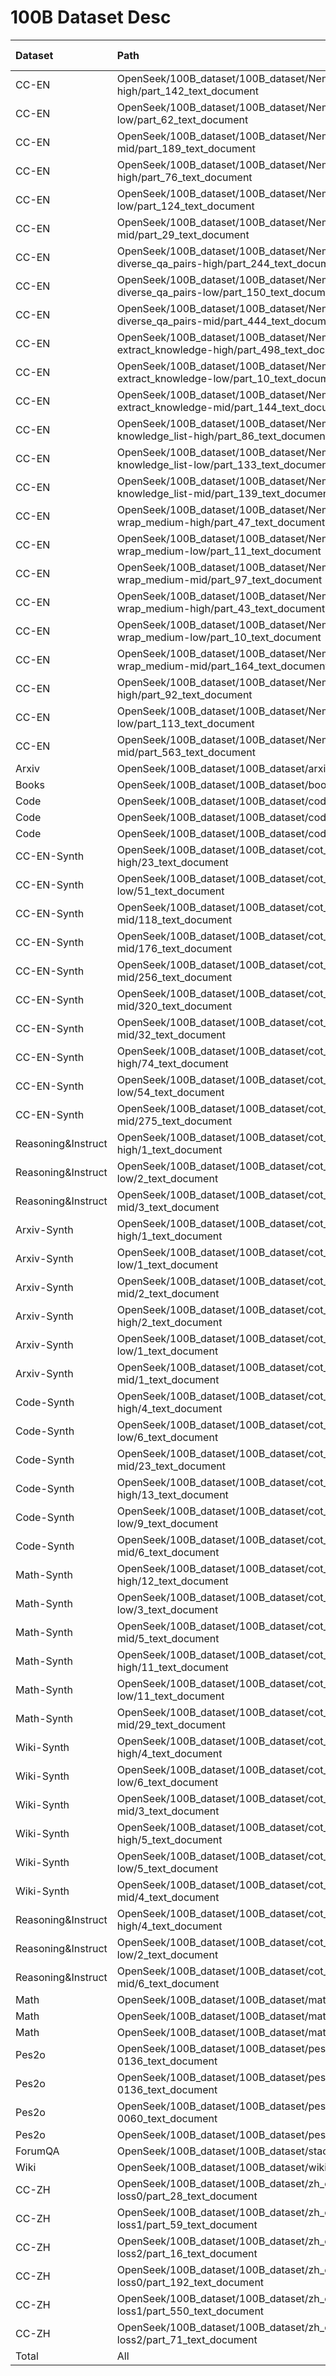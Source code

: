 # 100B Dataset Desc

| Dataset            | Path                                                                                                        |       Tokens |   Weight (%) |
|:-------------------|:------------------------------------------------------------------------------------------------------------|-------------:|-------------:|
| CC-EN              | OpenSeek/100B_dataset/100B_dataset/Nemotron-CC-high-actual-actual-high/part_142_text_document               |   1140543860 |       1.0394 |
| CC-EN              | OpenSeek/100B_dataset/100B_dataset/Nemotron-CC-high-actual-actual-low/part_62_text_document                 |    368646238 |       0.3359 |
| CC-EN              | OpenSeek/100B_dataset/100B_dataset/Nemotron-CC-high-actual-actual-mid/part_189_text_document                |    801213010 |       0.7301 |
| CC-EN              | OpenSeek/100B_dataset/100B_dataset/Nemotron-CC-high-synthetic-distill-high/part_76_text_document            |    294569308 |       0.2684 |
| CC-EN              | OpenSeek/100B_dataset/100B_dataset/Nemotron-CC-high-synthetic-distill-low/part_124_text_document            |    172342068 |       0.1571 |
| CC-EN              | OpenSeek/100B_dataset/100B_dataset/Nemotron-CC-high-synthetic-distill-mid/part_29_text_document             |    240998642 |       0.2196 |
| CC-EN              | OpenSeek/100B_dataset/100B_dataset/Nemotron-CC-high-synthetic-diverse_qa_pairs-high/part_244_text_document  |    556137649 |       0.5068 |
| CC-EN              | OpenSeek/100B_dataset/100B_dataset/Nemotron-CC-high-synthetic-diverse_qa_pairs-low/part_150_text_document   |    418742390 |       0.3816 |
| CC-EN              | OpenSeek/100B_dataset/100B_dataset/Nemotron-CC-high-synthetic-diverse_qa_pairs-mid/part_444_text_document   |    515733187 |       0.47   |
| CC-EN              | OpenSeek/100B_dataset/100B_dataset/Nemotron-CC-high-synthetic-extract_knowledge-high/part_498_text_document |    475714119 |       0.4335 |
| CC-EN              | OpenSeek/100B_dataset/100B_dataset/Nemotron-CC-high-synthetic-extract_knowledge-low/part_10_text_document   |     68996838 |       0.0629 |
| CC-EN              | OpenSeek/100B_dataset/100B_dataset/Nemotron-CC-high-synthetic-extract_knowledge-mid/part_144_text_document  |    353316407 |       0.322  |
| CC-EN              | OpenSeek/100B_dataset/100B_dataset/Nemotron-CC-high-synthetic-knowledge_list-high/part_86_text_document     |    268953064 |       0.2451 |
| CC-EN              | OpenSeek/100B_dataset/100B_dataset/Nemotron-CC-high-synthetic-knowledge_list-low/part_133_text_document     |    187973360 |       0.1713 |
| CC-EN              | OpenSeek/100B_dataset/100B_dataset/Nemotron-CC-high-synthetic-knowledge_list-mid/part_139_text_document     |    238373108 |       0.2172 |
| CC-EN              | OpenSeek/100B_dataset/100B_dataset/Nemotron-CC-high-synthetic-wrap_medium-high/part_47_text_document        |    848837296 |       0.7735 |
| CC-EN              | OpenSeek/100B_dataset/100B_dataset/Nemotron-CC-high-synthetic-wrap_medium-low/part_11_text_document         |    295324405 |       0.2691 |
| CC-EN              | OpenSeek/100B_dataset/100B_dataset/Nemotron-CC-high-synthetic-wrap_medium-mid/part_97_text_document         |    687328353 |       0.6264 |
| CC-EN              | OpenSeek/100B_dataset/100B_dataset/Nemotron-CC-low-synthetic-wrap_medium-high/part_43_text_document         |    479896420 |       0.4373 |
| CC-EN              | OpenSeek/100B_dataset/100B_dataset/Nemotron-CC-low-synthetic-wrap_medium-low/part_10_text_document          |    206574167 |       0.1882 |
| CC-EN              | OpenSeek/100B_dataset/100B_dataset/Nemotron-CC-low-synthetic-wrap_medium-mid/part_164_text_document         |    444865784 |       0.4054 |
| CC-EN              | OpenSeek/100B_dataset/100B_dataset/Nemotron-CC-medium-actual-actual-high/part_92_text_document              |   1174405205 |       1.0702 |
| CC-EN              | OpenSeek/100B_dataset/100B_dataset/Nemotron-CC-medium-actual-actual-low/part_113_text_document              |    698884310 |       0.6369 |
| CC-EN              | OpenSeek/100B_dataset/100B_dataset/Nemotron-CC-medium-actual-actual-mid/part_563_text_document              |    945401567 |       0.8615 |
| Arxiv              | OpenSeek/100B_dataset/100B_dataset/arxiv/007_00000_text_document                                            |    660912931 |       0.6023 |
| Books              | OpenSeek/100B_dataset/100B_dataset/books/016_00007_text_document                                            |    483917796 |       0.441  |
| Code               | OpenSeek/100B_dataset/100B_dataset/code-high/part_13_text_document                                          |   1040945650 |       0.9486 |
| Code               | OpenSeek/100B_dataset/100B_dataset/code-low/part_36_text_document                                           |   1175000655 |       1.0708 |
| Code               | OpenSeek/100B_dataset/100B_dataset/code-mid/part_37_text_document                                           |    996826302 |       0.9084 |
| CC-EN-Synth        | OpenSeek/100B_dataset/100B_dataset/cot_synthesis2_CC-high/23_text_document                                  |    386941302 |       0.3526 |
| CC-EN-Synth        | OpenSeek/100B_dataset/100B_dataset/cot_synthesis2_CC-low/51_text_document                                   |     51390680 |       0.0468 |
| CC-EN-Synth        | OpenSeek/100B_dataset/100B_dataset/cot_synthesis2_CC-mid/118_text_document                                  |    371744139 |       0.3388 |
| CC-EN-Synth        | OpenSeek/100B_dataset/100B_dataset/cot_synthesis2_CC-mid/176_text_document                                  |    373293053 |       0.3402 |
| CC-EN-Synth        | OpenSeek/100B_dataset/100B_dataset/cot_synthesis2_CC-mid/256_text_document                                  |    381674242 |       0.3478 |
| CC-EN-Synth        | OpenSeek/100B_dataset/100B_dataset/cot_synthesis2_CC-mid/320_text_document                                  |    384631670 |       0.3505 |
| CC-EN-Synth        | OpenSeek/100B_dataset/100B_dataset/cot_synthesis2_CC-mid/32_text_document                                   |    374132126 |       0.3409 |
| CC-EN-Synth        | OpenSeek/100B_dataset/100B_dataset/cot_synthesis_CC-high/74_text_document                                   |    229324269 |      23.4455 |
| CC-EN-Synth        | OpenSeek/100B_dataset/100B_dataset/cot_synthesis_CC-low/54_text_document                                    |    185148748 |      18.9291 |
| CC-EN-Synth        | OpenSeek/100B_dataset/100B_dataset/cot_synthesis_CC-mid/275_text_document                                   |    210471356 |      21.518  |
| Reasoning&Instruct | OpenSeek/100B_dataset/100B_dataset/cot_synthesis2_OpenSource-high/1_text_document                           |    265167656 |       0.2416 |
| Reasoning&Instruct | OpenSeek/100B_dataset/100B_dataset/cot_synthesis2_OpenSource-low/2_text_document                            |    168830028 |       0.1539 |
| Reasoning&Instruct | OpenSeek/100B_dataset/100B_dataset/cot_synthesis2_OpenSource-mid/3_text_document                            |    334976884 |       0.3053 |
| Arxiv-Synth        | OpenSeek/100B_dataset/100B_dataset/cot_synthesis2_arxiv-high/1_text_document                                |  12894983685 |      11.7511 |
| Arxiv-Synth        | OpenSeek/100B_dataset/100B_dataset/cot_synthesis2_arxiv-low/1_text_document                                 |   9177670132 |       8.3635 |
| Arxiv-Synth        | OpenSeek/100B_dataset/100B_dataset/cot_synthesis2_arxiv-mid/2_text_document                                 |  10446468216 |       9.5198 |
| Arxiv-Synth        | OpenSeek/100B_dataset/100B_dataset/cot_synthesis_arxiv-high/2_text_document                                 |   5853027309 |       5.3338 |
| Arxiv-Synth        | OpenSeek/100B_dataset/100B_dataset/cot_synthesis_arxiv-low/1_text_document                                  |   7718911399 |       7.0342 |
| Arxiv-Synth        | OpenSeek/100B_dataset/100B_dataset/cot_synthesis_arxiv-mid/1_text_document                                  |   9208148090 |       8.3913 |
| Code-Synth         | OpenSeek/100B_dataset/100B_dataset/cot_synthesis2_code-high/4_text_document                                 |    473767419 |       0.4317 |
| Code-Synth         | OpenSeek/100B_dataset/100B_dataset/cot_synthesis2_code-low/6_text_document                                  |    706636812 |       0.644  |
| Code-Synth         | OpenSeek/100B_dataset/100B_dataset/cot_synthesis2_code-mid/23_text_document                                 |    926436168 |       0.8443 |
| Code-Synth         | OpenSeek/100B_dataset/100B_dataset/cot_synthesis_code-high/13_text_document                                 |    789672525 |       0.7196 |
| Code-Synth         | OpenSeek/100B_dataset/100B_dataset/cot_synthesis_code-low/9_text_document                                   |    417526994 |       0.3805 |
| Code-Synth         | OpenSeek/100B_dataset/100B_dataset/cot_synthesis_code-mid/6_text_document                                   |    197436971 |       0.1799 |
| Math-Synth         | OpenSeek/100B_dataset/100B_dataset/cot_synthesis2_math-high/12_text_document                                |   1353517224 |       1.2334 |
| Math-Synth         | OpenSeek/100B_dataset/100B_dataset/cot_synthesis2_math-low/3_text_document                                  |   1703361358 |       1.5523 |
| Math-Synth         | OpenSeek/100B_dataset/100B_dataset/cot_synthesis2_math-mid/5_text_document                                  |    364330324 |       0.332  |
| Math-Synth         | OpenSeek/100B_dataset/100B_dataset/cot_synthesis_math-high/11_text_document                                 |    522900778 |       0.4765 |
| Math-Synth         | OpenSeek/100B_dataset/100B_dataset/cot_synthesis_math-low/11_text_document                                  |    663320643 |       0.6045 |
| Math-Synth         | OpenSeek/100B_dataset/100B_dataset/cot_synthesis_math-mid/29_text_document                                  |    660137084 |       0.6016 |
| Wiki-Synth         | OpenSeek/100B_dataset/100B_dataset/cot_synthesis_wiki-high/4_text_document                                  |    412152225 |       0.3756 |
| Wiki-Synth         | OpenSeek/100B_dataset/100B_dataset/cot_synthesis_wiki-low/6_text_document                                   |    367306600 |       0.3347 |
| Wiki-Synth         | OpenSeek/100B_dataset/100B_dataset/cot_synthesis_wiki-mid/3_text_document                                   |    594421619 |       0.5417 |
| Wiki-Synth         | OpenSeek/100B_dataset/100B_dataset/cot_synthesis2_wiki-high/5_text_document                                 |    650684154 |       0.593  |
| Wiki-Synth         | OpenSeek/100B_dataset/100B_dataset/cot_synthesis2_wiki-low/5_text_document                                  |    615978070 |       0.5613 |
| Wiki-Synth         | OpenSeek/100B_dataset/100B_dataset/cot_synthesis2_wiki-mid/4_text_document                                  |    814947142 |       0.7427 |
| Reasoning&Instruct | OpenSeek/100B_dataset/100B_dataset/cot_synthesis_OpenSource-high/4_text_document                            |    420505110 |       0.3832 |
| Reasoning&Instruct | OpenSeek/100B_dataset/100B_dataset/cot_synthesis_OpenSource-low/2_text_document                             |    170987708 |       0.1558 |
| Reasoning&Instruct | OpenSeek/100B_dataset/100B_dataset/cot_synthesis_OpenSource-mid/6_text_document                             |   1321855051 |       1.2046 |
| Math               | OpenSeek/100B_dataset/100B_dataset/math-high/part_04_text_document                                          |   1871864190 |       1.7058 |
| Math               | OpenSeek/100B_dataset/100B_dataset/math-low/part_10_text_document                                           |   1745580082 |       1.5907 |
| Math               | OpenSeek/100B_dataset/100B_dataset/math-mid/part_07_text_document                                           |   1680811027 |       1.5317 |
| Pes2o              | OpenSeek/100B_dataset/100B_dataset/pes2o-full-train/train-0041-of-0136_text_document                        |    707924791 |       0.6451 |
| Pes2o              | OpenSeek/100B_dataset/100B_dataset/pes2o-full-train/train-0125-of-0136_text_document                        |    761186147 |       0.6937 |
| Pes2o              | OpenSeek/100B_dataset/100B_dataset/pes2o-full-val/valid-0034-of-0060_text_document                          |     14693152 |       0.0134 |
| Pes2o              | OpenSeek/100B_dataset/100B_dataset/pes2o/pubmedcentral_3_text_document                                      |   6386997158 |       5.8204 |
| ForumQA            | OpenSeek/100B_dataset/100B_dataset/stack/018_00000_text_document                                            |    435813429 |       0.3972 |
| Wiki               | OpenSeek/100B_dataset/100B_dataset/wiki/012_00000_text_document                                             |    433002447 |       0.3946 |
| CC-ZH              | OpenSeek/100B_dataset/100B_dataset/zh_cc-high-loss0/part_28_text_document                                   |   1872431176 |       1.7063 |
| CC-ZH              | OpenSeek/100B_dataset/100B_dataset/zh_cc-high-loss1/part_59_text_document                                   |   1007405788 |       0.918  |
| CC-ZH              | OpenSeek/100B_dataset/100B_dataset/zh_cc-high-loss2/part_16_text_document                                   |    383830893 |       0.3498 |
| CC-ZH              | OpenSeek/100B_dataset/100B_dataset/zh_cc-medidum-loss0/part_192_text_document                               |    978118384 |       0.8914 |
| CC-ZH              | OpenSeek/100B_dataset/100B_dataset/zh_cc-medidum-loss1/part_550_text_document                               |    951741139 |       0.8673 |
| CC-ZH              | OpenSeek/100B_dataset/100B_dataset/zh_cc-medidum-loss2/part_71_text_document                                |   1096769115 |       0.9995 |
| Total              | All                                                                                                         | 109734359970 |     100      |
